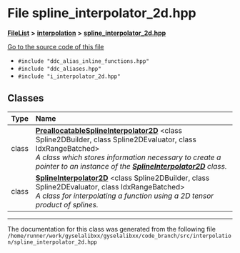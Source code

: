 

# File spline\_interpolator\_2d.hpp



[**FileList**](files.md) **>** [**interpolation**](dir_264890e5c091f8c8d7fe1f842870c25e.md) **>** [**spline\_interpolator\_2d.hpp**](spline__interpolator__2d_8hpp.md)

[Go to the source code of this file](spline__interpolator__2d_8hpp_source.md)



* `#include "ddc_alias_inline_functions.hpp"`
* `#include "ddc_aliases.hpp"`
* `#include "i_interpolator_2d.hpp"`















## Classes

| Type | Name |
| ---: | :--- |
| class | [**PreallocatableSplineInterpolator2D**](classPreallocatableSplineInterpolator2D.md) &lt;class Spline2DBuilder, class Spline2DEvaluator, class IdxRangeBatched&gt;<br>_A class which stores information necessary to create a pointer to an instance of the_ [_**SplineInterpolator2D**_](classSplineInterpolator2D.md) _class._ |
| class | [**SplineInterpolator2D**](classSplineInterpolator2D.md) &lt;class Spline2DBuilder, class Spline2DEvaluator, class IdxRangeBatched&gt;<br>_A class for interpolating a function using a 2D tensor product of splines._  |



















































------------------------------
The documentation for this class was generated from the following file `/home/runner/work/gyselalibxx/gyselalibxx/code_branch/src/interpolation/spline_interpolator_2d.hpp`

